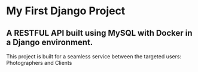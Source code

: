 # My First Django Project

## A RESTFUL API built using MySQL with Docker in a Django environment.
This project is built for a seamless service between the targeted users: Photographers and Clients
